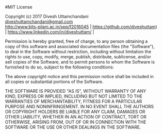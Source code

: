 #MIT License

Copyright (c) 2017 Divesh Uttamchandani    
<diveshuttamchandani@gmail.com>  
http://www.bits-pilani.ac.in/spp/f2016045 | 
https://github.com/diveshuttam)           |
https://www.linkedin.com/in/diveshuttam/  | 

Permission is hereby granted, free of charge, to any person obtaining a copy
of this software and associated documentation files (the "Software"), to deal
in the Software without restriction, including without limitation the rights
to use, copy, modify, merge, publish, distribute, sublicense, and/or sell
copies of the Software, and to permit persons to whom the Software is
furnished to do so, subject to the following conditions:

The above copyright notice and this permission notice shall be included in all
copies or substantial portions of the Software.

THE SOFTWARE IS PROVIDED "AS IS", WITHOUT WARRANTY OF ANY KIND, EXPRESS OR
IMPLIED, INCLUDING BUT NOT LIMITED TO THE WARRANTIES OF MERCHANTABILITY,
FITNESS FOR A PARTICULAR PURPOSE AND NONINFRINGEMENT. IN NO EVENT SHALL THE
AUTHORS OR COPYRIGHT HOLDERS BE LIABLE FOR ANY CLAIM, DAMAGES OR OTHER
LIABILITY, WHETHER IN AN ACTION OF CONTRACT, TORT OR OTHERWISE, ARISING FROM,
OUT OF OR IN CONNECTION WITH THE SOFTWARE OR THE USE OR OTHER DEALINGS IN THE
SOFTWARE.
